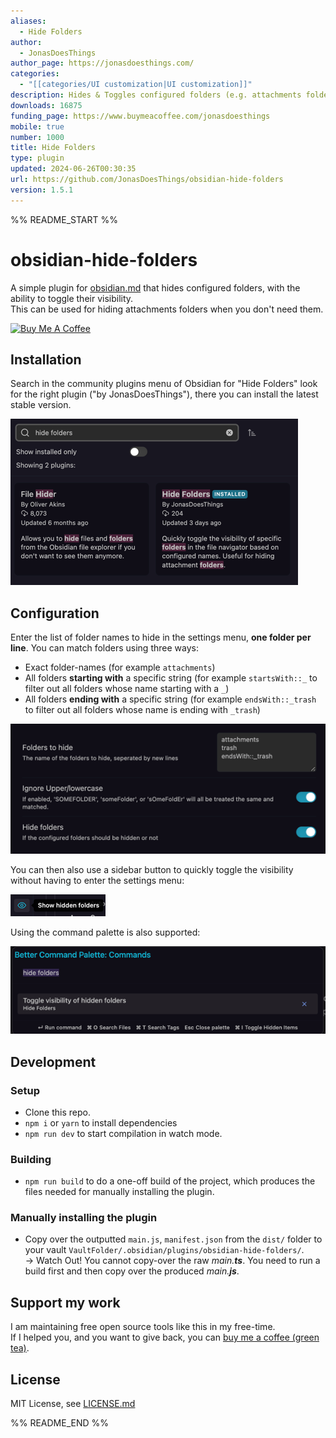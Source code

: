 ```yaml
---
aliases:
  - Hide Folders
author:
  - JonasDoesThings
author_page: https://jonasdoesthings.com/
categories:
  - "[[categories/UI customization|UI customization]]"
description: Hides & Toggles configured folders (e.g. attachments folders).
downloads: 16875
funding_page: https://www.buymeacoffee.com/jonasdoesthings
mobile: true
number: 1000
title: Hide Folders
type: plugin
updated: 2024-06-26T00:30:35
url: https://github.com/JonasDoesThings/obsidian-hide-folders
version: 1.5.1
---
```


%% README_START %%

# obsidian-hide-folders

A simple plugin for [obsidian.md](https://obsidian.md) that hides configured folders, with the ability to toggle their visibility.  
This can be used for hiding attachments folders when you don't need them.

<a href="https://www.buymeacoffee.com/JonasDoesThings" target="_blank"><img src="https://cdn.buymeacoffee.com/buttons/default-orange.png" alt="Buy Me A Coffee" height="27" width="116"></a>  

## Installation
Search in the community plugins menu of Obsidian for "Hide Folders" look for the right plugin ("by JonasDoesThings"), there you can install the latest stable version.  

![Screenshot of the Plugin Installation Menu](https://raw.githubusercontent.com/JonasDoesThings/obsidian-hide-folders/HEAD/docs/assets/installation-screenshot.png)

## Configuration
Enter the list of folder names to hide in the settings menu, **one folder per line**.
You can match folders using three ways:
* Exact folder-names (for example `attachments`)
* All folders **starting with** a specific string (for example `startsWith::_` to filter out all folders whose name starting with a `_`)
* All folders **ending with** a specific string (for example `endsWith::_trash` to filter out all folders whose name is ending with `_trash`)

![Screenshot of the Plugin Settings Screen in Obsidian.md](https://raw.githubusercontent.com/JonasDoesThings/obsidian-hide-folders/HEAD/docs/assets/settings-screenshot.png)  

You can then also use a sidebar button to quickly toggle the visibility without having to enter the settings menu:  

![Screenshot of the Plugin's Sidebar Button in Obsidian.md](https://raw.githubusercontent.com/JonasDoesThings/obsidian-hide-folders/HEAD/docs/assets/sidebar-screenshot.png)

Using the command palette is also supported:  

![Screenshot of the Plugin's Command Palette Action in Obsidian..md](https://raw.githubusercontent.com/JonasDoesThings/obsidian-hide-folders/HEAD/docs/assets/command-palette-screenshot.png)

## Development
### Setup
- Clone this repo.
- `npm i` or `yarn` to install dependencies
- `npm run dev` to start compilation in watch mode.

### Building
- `npm run build` to do a one-off build of the project, which produces the files needed for manually installing the plugin.

### Manually installing the plugin
- Copy over the outputted `main.js`, `manifest.json` from the `dist/` folder to your vault `VaultFolder/.obsidian/plugins/obsidian-hide-folders/`.  
-> Watch Out! You cannot copy-over the raw *main.**ts***. You need to run a build first and then copy over the produced *main.**js***.

## Support my work
I am maintaining free open source tools like this in my free-time.  
If I helped you, and you want to give back, you can [buy me a coffee (green tea)](https://www.buymeacoffee.com/jonasdoesthings).

## License
MIT License, see [LICENSE.md](./LICENSE.md)


%% README_END %%